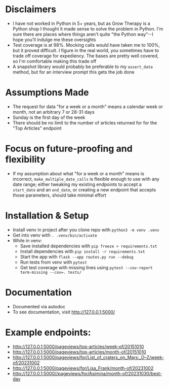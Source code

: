# Disclaimers
- I have not worked in Python in 5+ years, but as Grow Therapy is a Python shop I thought it made sense to solve the problem in Python. I'm sure there are places where things aren't quite "the Python way"--I hope you'll indulge me these oversights
- Test coverage is at 98%. Mocking calls would have taken me to 100%, but it proved difficult. I figure in the real world, you sometimes have to trade off coverage for expediency. The bases are pretty well covered, so I'm comfortable making this trade off
- A snapshot library would probably be preferable to my `assert_data` method, but for an interview prompt this gets the job done

# Assumptions Made
- The request for data "for a week or a month" means a calendar week or month, not an arbitrary 7 or 28-31 days
- Sunday is the first day of the week
- There should be no limit to the number of articles returned for for the "Top Articles" endpoint

# Focus on future-proofing and flexibility
- If my assumption about what "for a week or a month" means is incorrect, `make_multiple_date_calls` is flexible enough to use with any date range; either tweaking my existing endpoints to accept a `start_date` and an `end_date`, or creating a new endpoint that accepts those parameters, should take minimal effort

# Installation & Setup
- Install venv in project after you clone repo with `python3 -m venv .venv`
- Get into venv with `. .venv/bin/activate`
- While in venv:
  - Save installed dependencies with `pip freeze > requirements.txt`
  - Install dependencies with `pip install -r requirements.txt`    
  -  Start the app with `flask --app routes.py run --debug`
  - Run tests from venv with `pytest`
  - Get test coverage with missing lines using `pytest --cov-report term-missing --cov=. tests/`

# Documentation
- Documented via autodoc
- To see documentation, visit http://127.0.0.1:5000/

# Example endpoints:
- http://127.0.0.1:5000/pageviews/top-articles/week-of/20151010
- http://127.0.0.1:5000/pageviews/top-articles/month-of/20151010
- http://127.0.0.1:5000/pageviews/for/List_of_craters_on_Mars:_O–Z/week-of/20231002
- http://127.0.0.1:5000/pageviews/for/Lisa_Frank/month-of/20231002
- http://127.0.0.1:5000//pageviews/for/Asimina/month-of/20231030/best-day
